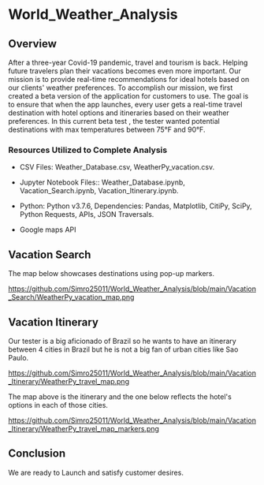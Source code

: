 # World_Weather_Analysis

## Overview

After a three-year Covid-19 pandemic, travel and tourism is back. Helping future travelers plan their vacations becomes even more important. Our mission is to provide real-time recommendations for ideal hotels based on our clients' weather preferences. To accomplish our mission, we first created a beta version of the application for customers to use. The goal is to ensure that when the app launches, every user gets a real-time travel destination with hotel options and itineraries based on their weather preferences. In this current beta test , the tester wanted potential destinations with max temperatures between  75°F and 90°F.

### Resources Utilized to Complete Analysis

- CSV Files: Weather_Database.csv, WeatherPy_vacation.csv.

- Jupyter Notebook Files:: Weather_Database.ipynb, Vacation_Search.ipynb, Vacation_Itinerary.ipynb.

- Python: Python v3.7.6, Dependencies: Pandas, Matplotlib, CitiPy, SciPy, Python Requests, APIs, JSON Traversals.

- Google maps API


## Vacation Search

The map below showcases destinations using pop-up markers.

https://github.com/Simro25011/World_Weather_Analysis/blob/main/Vacation_Search/WeatherPy_vacation_map.png

## Vacation  Itinerary

Our tester is a big aficionado of Brazil so he wants to have an itinerary between 4 cities in Brazil but he is not a big fan of urban cities like Sao Paulo.

https://github.com/Simro25011/World_Weather_Analysis/blob/main/Vacation_Itinerary/WeatherPy_travel_map.png

The  map above is the itinerary and the one below  reflects the hotel's options in each of those cities.

https://github.com/Simro25011/World_Weather_Analysis/blob/main/Vacation_Itinerary/WeatherPy_travel_map_markers.png


## Conclusion

We are ready to Launch and satisfy customer desires.
